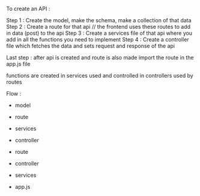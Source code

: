 To create an API :

Step 1 : Create the model, make the schema, make a collection of that data 
Step 2 : Create a route for that api 
// the frontend uses these routes to add in data (post) to the api
Step 3 : Create a services file of that api where you add in all the functions you need to implement
Step 4 : Create a controller file which fetches the data and sets request and response of the api 

Last step : after api is created and route is also made
import the route in the app.js file

functions are created in services
used and controlled in controllers
used by routes

Flow : 
 - model
 - route
 - services
 - controller

  - route
  - controller
  - services
  - app.js